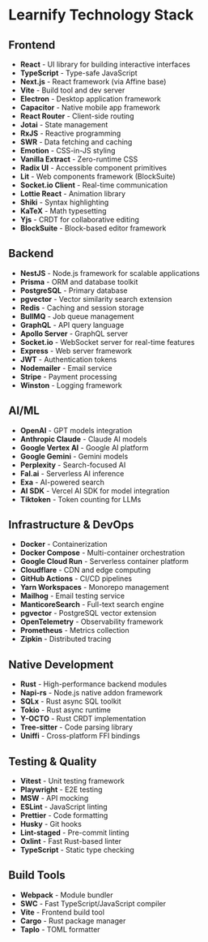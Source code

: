 # Learnify Technology Stack

## Frontend

- **React** - UI library for building interactive interfaces
- **TypeScript** - Type-safe JavaScript
- **Next.js** - React framework (via Affine base)
- **Vite** - Build tool and dev server
- **Electron** - Desktop application framework
- **Capacitor** - Native mobile app framework
- **React Router** - Client-side routing
- **Jotai** - State management
- **RxJS** - Reactive programming
- **SWR** - Data fetching and caching
- **Emotion** - CSS-in-JS styling
- **Vanilla Extract** - Zero-runtime CSS
- **Radix UI** - Accessible component primitives
- **Lit** - Web components framework (BlockSuite)
- **Socket.io Client** - Real-time communication
- **Lottie React** - Animation library
- **Shiki** - Syntax highlighting
- **KaTeX** - Math typesetting
- **Yjs** - CRDT for collaborative editing
- **BlockSuite** - Block-based editor framework

## Backend

- **NestJS** - Node.js framework for scalable applications
- **Prisma** - ORM and database toolkit
- **PostgreSQL** - Primary database
- **pgvector** - Vector similarity search extension
- **Redis** - Caching and session storage
- **BullMQ** - Job queue management
- **GraphQL** - API query language
- **Apollo Server** - GraphQL server
- **Socket.io** - WebSocket server for real-time features
- **Express** - Web server framework
- **JWT** - Authentication tokens
- **Nodemailer** - Email service
- **Stripe** - Payment processing
- **Winston** - Logging framework

## AI/ML

- **OpenAI** - GPT models integration
- **Anthropic Claude** - Claude AI models
- **Google Vertex AI** - Google AI platform
- **Google Gemini** - Gemini models
- **Perplexity** - Search-focused AI
- **Fal.ai** - Serverless AI inference
- **Exa** - AI-powered search
- **AI SDK** - Vercel AI SDK for model integration
- **Tiktoken** - Token counting for LLMs

## Infrastructure & DevOps

- **Docker** - Containerization
- **Docker Compose** - Multi-container orchestration
- **Google Cloud Run** - Serverless container platform
- **Cloudflare** - CDN and edge computing
- **GitHub Actions** - CI/CD pipelines
- **Yarn Workspaces** - Monorepo management
- **Mailhog** - Email testing service
- **ManticoreSearch** - Full-text search engine
- **pgvector** - PostgreSQL vector extension
- **OpenTelemetry** - Observability framework
- **Prometheus** - Metrics collection
- **Zipkin** - Distributed tracing

## Native Development

- **Rust** - High-performance backend modules
- **Napi-rs** - Node.js native addon framework
- **SQLx** - Rust async SQL toolkit
- **Tokio** - Rust async runtime
- **Y-OCTO** - Rust CRDT implementation
- **Tree-sitter** - Code parsing library
- **Uniffi** - Cross-platform FFI bindings

## Testing & Quality

- **Vitest** - Unit testing framework
- **Playwright** - E2E testing
- **MSW** - API mocking
- **ESLint** - JavaScript linting
- **Prettier** - Code formatting
- **Husky** - Git hooks
- **Lint-staged** - Pre-commit linting
- **Oxlint** - Fast Rust-based linter
- **TypeScript** - Static type checking

## Build Tools

- **Webpack** - Module bundler
- **SWC** - Fast TypeScript/JavaScript compiler
- **Vite** - Frontend build tool
- **Cargo** - Rust package manager
- **Taplo** - TOML formatter
